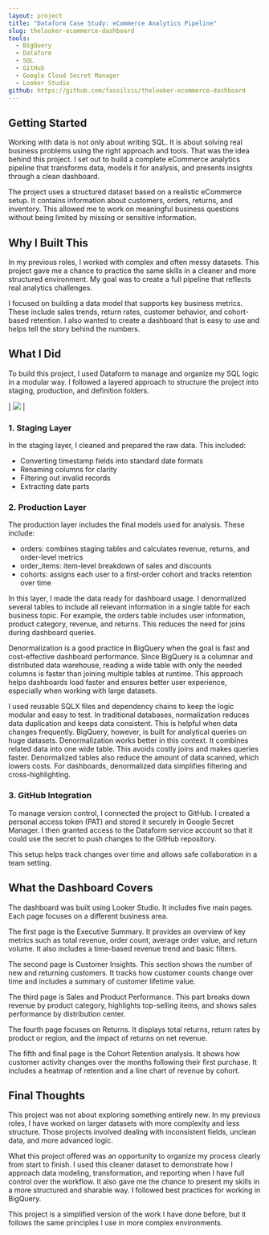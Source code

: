 ```yaml
---
layout: project
title: "Dataform Case Study: eCommerce Analytics Pipeline"
slug: thelooker-ecommerce-dashboard
tools:
  - BigQuery
  - Dataform
  - SQL
  - GitHub
  - Google Cloud Secret Manager
  - Looker Studio
github: https://github.com/fassilsis/thelooker-ecommerce-dashboard
---
```


## Getting Started

Working with data is not only about writing SQL. It is about solving real business problems using the right approach and tools. That was the idea behind this project. I set out to build a complete eCommerce analytics pipeline that transforms data, models it for analysis, and presents insights through a clean dashboard.

The project uses a structured dataset based on a realistic eCommerce setup. It contains information about customers, orders, returns, and inventory. This allowed me to work on meaningful business questions without being limited by missing or sensitive information.

## Why I Built This

In my previous roles, I worked with complex and often messy datasets. This project gave me a chance to practice the same skills in a cleaner and more structured environment. My goal was to create a full pipeline that reflects real analytics challenges.

I focused on building a data model that supports key business metrics. These include sales trends, return rates, customer behavior, and cohort-based retention. I also wanted to create a dashboard that is easy to use and helps tell the story behind the numbers.

## What I Did

To build this project, I used Dataform to manage and organize my SQL logic in a modular way. I followed a layered approach to structure the project into staging, production, and definition folders.

| ![](https://raw.githubusercontent.com/fassilsis/thelook-ecommerce-etl/bolb/thelook_etl/thelook_etl.png) |

### 1. Staging Layer

In the staging layer, I cleaned and prepared the raw data. This included:

  - Converting timestamp fields into standard date formats
  - Renaming columns for clarity
  - Filtering out invalid records
  - Extracting date parts

### 2. Production Layer

The production layer includes the final models used for analysis. These include:

- orders: combines staging tables and calculates revenue, returns, and order-level metrics
- order_items: item-level breakdown of sales and discounts
- cohorts: assigns each user to a first-order cohort and tracks retention over time

In this layer, I made the data ready for dashboard usage. I denormalized several tables to include all relevant information in a single table for each business topic. For example, the orders table includes user information, product category, revenue, and returns. This reduces the need for joins during dashboard queries.

Denormalization is a good practice in BigQuery when the goal is fast and cost-effective dashboard performance. Since BigQuery is a columnar and distributed data warehouse, reading a wide table with only the needed columns is faster than joining multiple tables at runtime. This approach helps dashboards load faster and ensures better user experience, especially when working with large datasets.

I used reusable SQLX files and dependency chains to keep the logic modular and easy to test. In traditional databases, normalization reduces data duplication and keeps data consistent. This is helpful when data changes frequently. BigQuery, however, is built for analytical queries on huge datasets. Denormalization works better in this context. It combines related data into one wide table. This avoids costly joins and makes queries faster. Denormalized tables also reduce the amount of data scanned, which lowers costs. For dashboards, denormalized data simplifies filtering and cross-highlighting.

### 3. GitHub Integration

To manage version control, I connected the project to GitHub. I created a personal access token (PAT) and stored it securely in Google Secret Manager. I then granted access to the Dataform service account so that it could use the secret to push changes to the GitHub repository.

This setup helps track changes over time and allows safe collaboration in a team setting.

## What the Dashboard Covers

The dashboard was built using Looker Studio. It includes five main pages. Each page focuses on a different business area.

The first page is the Executive Summary. It provides an overview of key metrics such as total revenue, order count, average order value, and return volume. It also includes a time-based revenue trend and basic filters.

The second page is Customer Insights. This section shows the number of new and returning customers. It tracks how customer counts change over time and includes a summary of customer lifetime value.

The third page is Sales and Product Performance. This part breaks down revenue by product category, highlights top-selling items, and shows sales performance by distribution center.

The fourth page focuses on Returns. It displays total returns, return rates by product or region, and the impact of returns on net revenue.

The fifth and final page is the Cohort Retention analysis. It shows how customer activity changes over the months following their first purchase. It includes a heatmap of retention and a line chart of revenue by cohort.

## Final Thoughts

This project was not about exploring something entirely new. In my previous roles, I have worked on larger datasets with more complexity and less structure. Those projects involved dealing with inconsistent fields, unclean data, and more advanced logic.

What this project offered was an opportunity to organize my process clearly from start to finish. I used this cleaner dataset to demonstrate how I approach data modeling, transformation, and reporting when I have full control over the workflow. It also gave me the chance to present my skills in a more structured and sharable way. I followed best practices for working in BigQuery.

This project is a simplified version of the work I have done before, but it follows the same principles I use in more complex environments.
